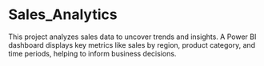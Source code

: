 # Sales_Analytics
This project analyzes sales data to uncover trends and insights. A Power BI dashboard displays key metrics like sales by region, product category, and time periods, helping to inform business decisions.
